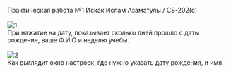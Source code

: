 Практическая работа №1
Искак Ислам Азаматулы / CS-202(c) <br>
<br>
![1](https://user-images.githubusercontent.com/90903338/217574066-6af437bc-33a3-41e7-9b5e-bc7f2bac3e69.png) <br>
При нажатие на дату, показывает сколько дней прошло с даты рождение, ваше Ф.И.О и неделю учебы. <br>
<br>
![2](https://user-images.githubusercontent.com/90903338/217574133-1e85fd30-7cfe-49ea-af70-78a0f2d40e5e.png) <br>
Как выглядит окно настроек, где нужно указать дату рождения, и имя.
